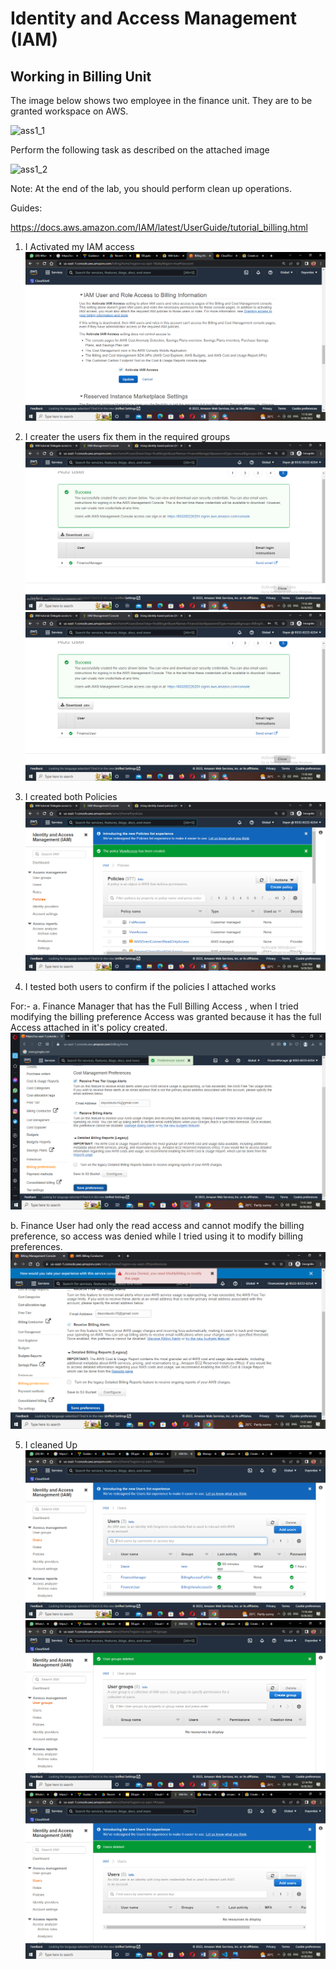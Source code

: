 # Identity and Access Management (IAM)

## Working in Billing Unit

The image below shows two employee in the finance unit. They are to be granted workspace on AWS. 

![ass1_1](/images/ass1_1.png)

Perform the following task as described on the attached image


![ass1_2](/images/ass1_2.png)


Note:
At the end of the lab, you should perform clean up operations.




Guides:

https://docs.aws.amazon.com/IAM/latest/UserGuide/tutorial_billing.html

1. I Activated my IAM access
![](../../images/edit.png)

2. I creater the users fix them in the required groups
![](../../images/FM.png)
![](../../images/FU.png)

3. I created both Policies
![](../../images/policies%20created.png)

4. I tested both users to confirm if the policies I attached works

For:- 
a. Finance Manager that has the Full Billing Access , when I tried modifying the billing preference Access was granted because it has the full Access attached in it's policy created.
![](../../images/granted.png)

b. Finance User had only the read access and cannot modify the billing preference, so access was denied while I tried using it to modify billing preferences.
![](../../images/denied.png)

5. I cleaned Up
![](../../images/see.png)
![](../../images/Screenshot%20(467).png)
![](../../images/Screenshot%20(469).png)